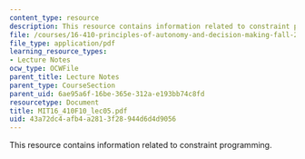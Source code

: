 ```yaml
---
content_type: resource
description: This resource contains information related to constraint programming.
file: /courses/16-410-principles-of-autonomy-and-decision-making-fall-2010/43a72dc4afb4a2813f28944d6d4d9056_MIT16_410F10_lec05.pdf
file_type: application/pdf
learning_resource_types:
- Lecture Notes
ocw_type: OCWFile
parent_title: Lecture Notes
parent_type: CourseSection
parent_uid: 6ae95a6f-16be-365e-312a-e193bb74c8fd
resourcetype: Document
title: MIT16_410F10_lec05.pdf
uid: 43a72dc4-afb4-a281-3f28-944d6d4d9056
---
```

This resource contains information related to constraint programming.

